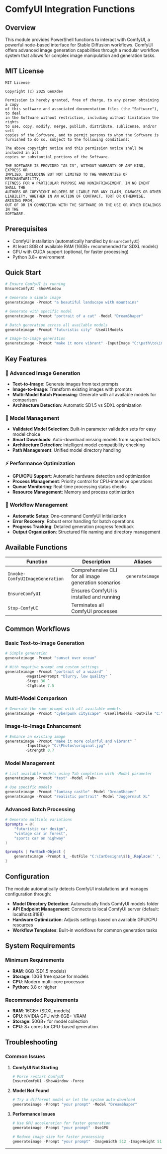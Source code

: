 # ComfyUI Integration Functions

## Overview

This module provides PowerShell functions to interact with ComfyUI, a powerful node-based interface for Stable Diffusion workflows. ComfyUI offers advanced image generation capabilities through a modular workflow system that allows for complex image manipulation and generation tasks.

## MIT License

````text
MIT License

Copyright (c) 2025 GenXdev

Permission is hereby granted, free of charge, to any person obtaining a copy
of this software and associated documentation files (the "Software"), to deal
in the Software without restriction, including without limitation the rights
to use, copy, modify, merge, publish, distribute, sublicense, and/or sell
copies of the Software, and to permit persons to whom the Software is
furnished to do so, subject to the following conditions:

The above copyright notice and this permission notice shall be included in all
copies or substantial portions of the Software.

THE SOFTWARE IS PROVIDED "AS IS", WITHOUT WARRANTY OF ANY KIND, EXPRESS OR
IMPLIED, INCLUDING BUT NOT LIMITED TO THE WARRANTIES OF MERCHANTABILITY,
FITNESS FOR A PARTICULAR PURPOSE AND NONINFRINGEMENT. IN NO EVENT SHALL THE
AUTHORS OR COPYRIGHT HOLDERS BE LIABLE FOR ANY CLAIM, DAMAGES OR OTHER
LIABILITY, WHETHER IN AN ACTION OF CONTRACT, TORT OR OTHERWISE, ARISING FROM,
OUT OF OR IN CONNECTION WITH THE SOFTWARE OR THE USE OR OTHER DEALINGS IN THE
SOFTWARE.
````

## Prerequisites

- ComfyUI installation (automatically handled by `EnsureComfyUI`)
- At least 8GB of available RAM (16GB+ recommended for SDXL models)
- GPU with CUDA support (optional, for faster processing)
- Python 3.8+ environment

## Quick Start

```powershell
# Ensure ComfyUI is running
EnsureComfyUI -ShowWindow

# Generate a simple image
generateimage -Prompt "a beautiful landscape with mountains"

# Generate with specific model
generateimage -Prompt "portrait of a cat" -Model "DreamShaper"

# Batch generation across all available models
generateimage -Prompt "futuristic city" -UseAllModels

# Image-to-image generation
generateimage -Prompt "make it more vibrant" -InputImage "C:\path\to\image.jpg"

```

## Key Features

### 🎨 **Advanced Image Generation**
- **Text-to-Image**: Generate images from text prompts
- **Image-to-Image**: Transform existing images with prompts
- **Multi-Model Batch Processing**: Generate with all available models for comparison
- **Architecture Detection**: Automatic SD1.5 vs SDXL optimization

### 🔧 **Model Management**
- **Validated Model Selection**: Built-in parameter validation sets for easy model choice
- **Smart Downloads**: Auto-download missing models from supported lists
- **Architecture Detection**: Intelligent model compatibility checking
- **Path Management**: Unified model directory handling

### ⚡ **Performance Optimization**
- **GPU/CPU Support**: Automatic hardware detection and optimization
- **Process Management**: Priority control for CPU-intensive operations
- **Queue Monitoring**: Real-time processing status checks
- **Resource Management**: Memory and process optimization

### 🔄 **Workflow Management**
- **Automatic Setup**: One-command ComfyUI initialization
- **Error Recovery**: Robust error handling for batch operations
- **Progress Tracking**: Detailed generation progress feedback
- **Output Organization**: Structured file naming and directory management

## Available Functions

| Function | Description | Aliases |
|----------|-------------|---------|
| `Invoke-ComfyUIImageGeneration` | Comprehensive CLI for all image generation scenarios | `generateimage` |
| `EnsureComfyUI` | Ensures ComfyUI is installed and running | |
| `Stop-ComfyUI` | Terminates all ComfyUI processes | |

## Common Workflows

### Basic Text-to-Image Generation
```powershell
# Simple generation
generateimage -Prompt "sunset over ocean"

# With negative prompt and custom settings
generateimage -Prompt "portrait of a wizard" `
         -NegativePrompt "blurry, low quality" `
         -Steps 30 `
         -CfgScale 7.5
```

### Multi-Model Comparison
```powershell
# Generate the same prompt with all available models
generateimage -Prompt "cyberpunk cityscape" -UseAllModels -OutFile "C:\Comparisons\cyberpunk.png"
```

### Image-to-Image Enhancement
```powershell
# Enhance an existing image
generateimage -Prompt "make it more colorful and vibrant" `
         -InputImage "C:\Photos\original.jpg" `
         -Strength 0.7
```

### Model Management
```powershell
# List available models using Tab completion with -Model parameter
generateimage -Prompt "test" -Model <Tab>

# Use specific models
generateimage -Prompt "fantasy castle" -Model "DreamShaper"
generateimage -Prompt "realistic portrait" -Model "Juggernaut XL"
```

### Advanced Batch Processing
```powershell
# Generate multiple variations
$prompts = @(
    "futuristic car design",
    "vintage car in forest",
    "sports car on highway"
)

$prompts | ForEach-Object {
    generateimage -Prompt $_ -OutFile "C:\CarDesigns\$($_.Replace(' ', '_')).png"
}
```

## Configuration

The module automatically detects ComfyUI installations and manages configuration through:

- **Model Directory Detection**: Automatically finds ComfyUI models folder
- **API Endpoint Management**: Connects to local ComfyUI server (default: localhost:8188)
- **Hardware Optimization**: Adjusts settings based on available GPU/CPU resources
- **Workflow Templates**: Built-in workflows for common generation tasks

## System Requirements

### Minimum Requirements
- **RAM**: 8GB (SD1.5 models)
- **Storage**: 10GB free space for models
- **CPU**: Modern multi-core processor
- **Python**: 3.8 or higher

### Recommended Requirements
- **RAM**: 16GB+ (SDXL models)
- **GPU**: NVIDIA GPU with 6GB+ VRAM
- **Storage**: 50GB+ for model collection
- **CPU**: 8+ cores for CPU-based generation

## Troubleshooting

### Common Issues

1. **ComfyUI Not Starting**
   ```powershell
   # Force restart ComfyUI
   EnsureComfyUI -ShowWindow -Force
   ```

2. **Model Not Found**
   ```powershell
   # Try a different model or let the system auto-download
   generateimage -Prompt "your prompt" -Model "DreamShaper"
   ```

3. **Performance Issues**
   ```powershell
   # Use GPU acceleration for faster generation
   generateimage -Prompt "your prompt" -UseGPU

   # Reduce image size for faster processing
   generateimage -Prompt "your prompt" -ImageWidth 512 -ImageHeight 512
   ```

---
